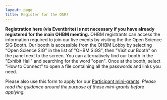 ```yaml
---
layout: page
title: Register for the OSR!
---
```


**Registration here (via Eventbrite) is not necessary if you have already registered for the main OHBM meeting.** OHBM registrants can access the information required to join our live events by visiting the the Open Science SIG Booth. Our booth is accessible from the OHBM Lobby by selecting "Open Science SIG" in the list of "OHBM SIGS", then "Visit our Booth" on the panel next to the screen. You can alternatively find our booth in the "Exhibit Hall" and searching for the word "open". Once at the booth, select "How to Connect" to open a file containing all the passwords and links you need. 

Please also use this form to apply for our [Participant mini-grants](https://ohbm.github.io/osr2020/access/#mini-grants). *Please read the guidance around the purpose of these mini-grants before applying.*

<div id="eventbrite-widget-container-108179533898"></div>

<script src="https://www.eventbrite.co.uk/static/widgets/eb_widgets.js"></script>

<script type="text/javascript">
    var exampleCallback = function() {
        console.log('Order complete!');
    };

    window.EBWidgets.createWidget({
        // Required
        widgetType: 'checkout',
        eventId: '108179533898',
        iframeContainerId: 'eventbrite-widget-container-108179533898',

        // Optional
        // iframeContainerHeight: 425,  // Widget height in pixels. Defaults to a minimum of 425px if not provided
        iframeContainerHeight: 650,  // Widget height in pixels. Defaults to a minimum of 425px if not provided
        onOrderComplete: exampleCallback  // Method called when an order has successfully completed
    });
</script>
